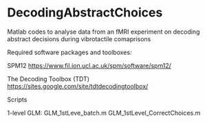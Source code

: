 # DecodingAbstractChoices
Matlab codes to analyse data from an fMRI experiment on decoding abstract decisions during vibrotactile comaprisons

Required software packages and toolboxes:

SPM12 https://www.fil.ion.ucl.ac.uk/spm/software/spm12/

The Decoding Toolbox (TDT) https://sites.google.com/site/tdtdecodingtoolbox/


Scripts

1-level GLM:
GLM_1stLeve_batch.m
GLM_1stLevel_CorrectChoices.m
